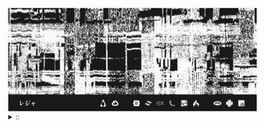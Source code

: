 <img src="./banner.png">
<details><summary> :: </summary>
<!--START_SECTION:waka-->

```
From: 09 August 2024 - To: 28 October 2024

Total Time: 523 hrs 3 mins

Python                     206 hrs 21 mins /////////----------------   36.66 %
JavaScript                 52 hrs 20 mins  //-----------------------   09.30 %
PHP                        51 hrs 46 mins  //-----------------------   09.20 %
Other                      39 hrs 46 mins  //-----------------------   07.07 %
```

<!--END_SECTION:waka-->
</details>
